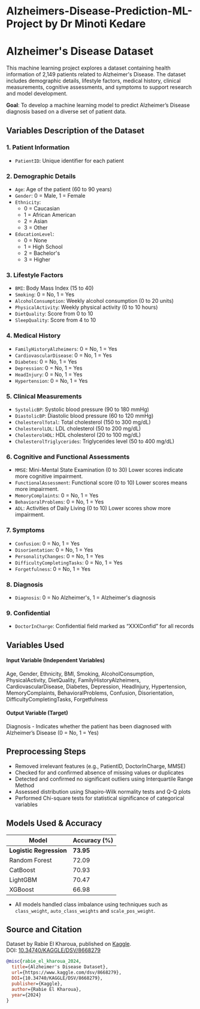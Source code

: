 # Alzheimers-Disease-Prediction-ML-Project by Dr Minoti Kedare

# Alzheimer's Disease Dataset

This machine learning project explores a dataset containing health information of 2,149 patients related to Alzheimer's Disease. The dataset includes demographic details, lifestyle factors, medical history, clinical measurements, cognitive assessments, and symptoms to support research and model development.

**Goal**: To develop a machine learning model to predict Alzheimer’s Disease diagnosis based on a diverse set of patient data. 

## Variables Description of the Dataset

### 1. Patient Information
- `PatientID`: Unique identifier for each patient

### 2. Demographic Details
- `Age`: Age of the patient (60 to 90 years)
- `Gender`: 0 = Male, 1 = Female
- `Ethnicity`:  
  - 0 = Caucasian  
  - 1 = African American  
  - 2 = Asian  
  - 3 = Other
- `EducationLevel`:  
  - 0 = None  
  - 1 = High School  
  - 2 = Bachelor's  
  - 3 = Higher

### 3. Lifestyle Factors
- `BMI`: Body Mass Index (15 to 40)
- `Smoking`: 0 = No, 1 = Yes
- `AlcoholConsumption`: Weekly alcohol consumption (0 to 20 units)
- `PhysicalActivity`: Weekly physical activity (0 to 10 hours)
- `DietQuality`: Score from 0 to 10
- `SleepQuality`: Score from 4 to 10

### 4. Medical History
- `FamilyHistoryAlzheimers`: 0 = No, 1 = Yes
- `CardiovascularDisease`: 0 = No, 1 = Yes
- `Diabetes`: 0 = No, 1 = Yes
- `Depression`: 0 = No, 1 = Yes
- `HeadInjury`: 0 = No, 1 = Yes
- `Hypertension`: 0 = No, 1 = Yes

### 5. Clinical Measurements
- `SystolicBP`: Systolic blood pressure (90 to 180 mmHg)
- `DiastolicBP`: Diastolic blood pressure (60 to 120 mmHg)
- `CholesterolTotal`: Total cholesterol (150 to 300 mg/dL)
- `CholesterolLDL`: LDL cholesterol (50 to 200 mg/dL)
- `CholesterolHDL`: HDL cholesterol (20 to 100 mg/dL)
- `CholesterolTriglycerides`: Triglycerides level (50 to 400 mg/dL)

### 6. Cognitive and Functional Assessments
- `MMSE`: Mini-Mental State Examination (0 to 30)
   Lower scores indicate more cognitive impairment.
- `FunctionalAssessment`: Functional score (0 to 10)
   Lower scores means more impairment.
- `MemoryComplaints`: 0 = No, 1 = Yes
- `BehavioralProblems`: 0 = No, 1 = Yes
- `ADL`: Activities of Daily Living (0 to 10)
   Lower scores show more impairment.

### 7. Symptoms
- `Confusion`: 0 = No, 1 = Yes
- `Disorientation`: 0 = No, 1 = Yes
- `PersonalityChanges`: 0 = No, 1 = Yes
- `DifficultyCompletingTasks`: 0 = No, 1 = Yes
- `Forgetfulness`: 0 = No, 1 = Yes

### 8. Diagnosis
- `Diagnosis`: 0 = No Alzheimer's, 1 = Alzheimer's diagnosis

### 9. Confidential
- `DoctorInCharge`: Confidential field marked as “XXXConfid” for all records

## Variables Used

#### Input Variable (Independent Variables)

Age, Gender, Ethnicity, BMI, Smoking, AlcoholConsumption, PhysicalActivity, DietQuality, FamilyHistoryAlzheimers, CardiovascularDisease, Diabetes, Depression, HeadInjury, Hypertension, MemoryComplaints, BehavioralProblems, Confusion, Disorientation, DifficultyCompletingTasks, Forgetfulness

#### Output Variable (Target)

Diagnosis - Indicates whether the patient has been diagnosed with Alzheimer’s Disease (0 = No, 1 = Yes)

## Preprocessing Steps
- Removed irrelevant features (e.g., PatientID, DoctorInCharge, MMSE)
- Checked for and confirmed absence of missing values or duplicates
- Detected and confirmed no significant outliers using Interquartile Range Method
- Assessed distribution using Shapiro-Wilk normality tests and Q-Q plots
- Performed Chi-square tests for statistical significance of categorical variables

## Models Used & Accuracy

| Model                | Accuracy (%) |
|---------------------|--------------|
| **Logistic Regression** | **73.95** |
| Random Forest       | 72.09        |
| CatBoost            | 70.93        |
| LightGBM            | 70.47        |
| XGBoost             | 66.98        |

- All models handled class imbalance using techniques such as `class_weight`, `auto_class_weights` and `scale_pos_weight`.


## Source and Citation
Dataset by Rabie El Kharoua, published on [Kaggle](https://www.kaggle.com/dsv/8668279).  
DOI: [10.34740/KAGGLE/DSV/8668279](https://doi.org/10.34740/KAGGLE/DSV/8668279) 

```bibtex
@misc{rabie_el_kharoua_2024,
  title={Alzheimer's Disease Dataset},
  url={https://www.kaggle.com/dsv/8668279},
  DOI={10.34740/KAGGLE/DSV/8668279},
  publisher={Kaggle},
  author={Rabie El Kharoua},
  year={2024}
} 
